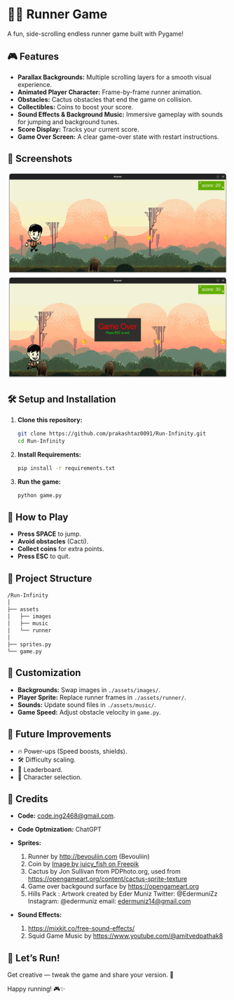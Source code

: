 # 🏃‍♂️ Runner Game

A fun, side-scrolling endless runner game built with Pygame!

## 🎮 Features

- **Parallax Backgrounds:** Multiple scrolling layers for a smooth visual experience.
- **Animated Player Character:** Frame-by-frame runner animation.
- **Obstacles:** Cactus obstacles that end the game on collision.
- **Collectibles:** Coins to boost your score.
- **Sound Effects & Background Music:** Immersive gameplay with sounds for jumping and background tunes.
- **Score Display:** Tracks your current score.
- **Game Over Screen:** A clear game-over state with restart instructions.

## 📸 Screenshots

![Jump](./previews/demo1.png)
![Game Over](./previews/gameover.png)

## 🛠️ Setup and Installation

1. **Clone this repository:**

   ```bash
   git clone https://github.com/prakashtaz0091/Run-Infinity.git
   cd Run-Infinity
   ```

2. **Install Requirements:**

   ```bash
   pip install -r requirements.txt
   ```

3. **Run the game:**
   ```bash
   python game.py
   ```

## 🎯 How to Play

- **Press SPACE** to jump.
- **Avoid obstacles** (Cacti).
- **Collect coins** for extra points.
- **Press ESC** to quit.

## 📁 Project Structure

```
/Run-Infinity
│
├── assets
│   ├── images
│   ├── music
│   └── runner
│
├── sprites.py
└── game.py
```

## 🔧 Customization

- **Backgrounds:** Swap images in `./assets/images/`.
- **Player Sprite:** Replace runner frames in `./assets/runner/`.
- **Sounds:** Update sound files in `./assets/music/`.
- **Game Speed:** Adjust obstacle velocity in `game.py`.

## 🎉 Future Improvements

- 🔥 Power-ups (Speed boosts, shields).
- 🛠️ Difficulty scaling.
- 🏅 Leaderboard.
- 🎨 Character selection.

## 💙 Credits

- **Code:** code.ing2468@gmail.com.
- **Code Optmization:** ChatGPT
- **Sprites:**

  1. Runner by http://bevouliin.com (Bevouliin)
  2. Coin by <a href="https://www.freepik.com/free-vector/star-coin-gradient-style_59539251.htm#fromView=search&page=1&position=3&uuid=c027d275-568f-4ae6-ad52-71f872ff7051&query=game+coin">Image by juicy_fish on Freepik</a>
  3. Cactus by Jon Sullivan from PDPhoto.org, used from https://opengameart.org/content/cactus-sprite-texture
  4. Game over backgound surface by https://opengameart.org
  5. Hills Pack : Artwork created by Eder Muniz
     Twitter: @EdermuniZz
     Instagram: @edermuniz
     email: edermuniz14@gmail.com

- **Sound Effects:**
  1. https://mixkit.co/free-sound-effects/
  2. Squid Game Music by https://www.youtube.com/@amitvedpathak8

## 🚀 Let’s Run!

Get creative — tweak the game and share your version. 🏁

Happy running! 🎮✨

